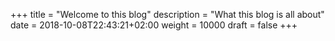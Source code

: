 +++
title = "Welcome to this blog"
description = "What this blog is all about"
date = 2018-10-08T22:43:21+02:00
weight = 10000
draft = false
+++
